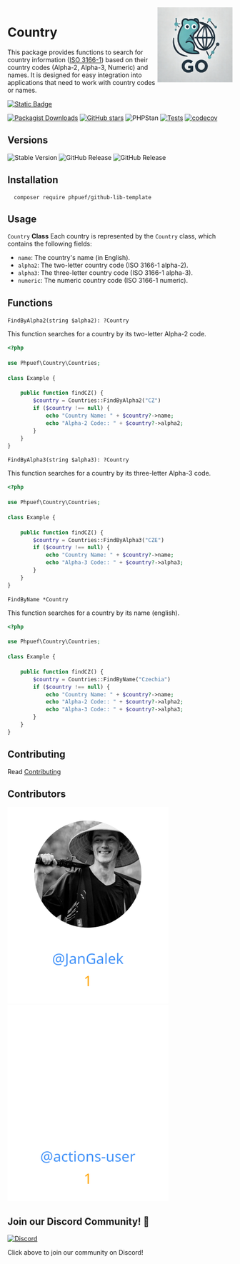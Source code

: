 <img align=right width="168" src="docs/gouef_logo.png">

# Country
This package provides functions to search for country information ([ISO 3166-1](https://www.iso.org/iso-3166-country-codes.html)) based on their country codes (Alpha-2, Alpha-3, Numeric) and names. It is designed for easy integration into applications that need to work with country codes or names.

[![Static Badge](https://img.shields.io/badge/Github-phpuef%2Fcountry-blue?style=for-the-badge&logo=github&link=github.com%2Fphpuef%2Fcountry)](https://github.com/phpuef/country)

[![Packagist Downloads](https://img.shields.io/packagist/dt/phpuef/country)](https://packagist.org/packages/phpuef/country)
[![GitHub stars](https://img.shields.io/github/stars/phpuef/country?style=social)](https://github.com/phpuef/country/stargazers)
![PHPStan](https://github.com/phpuef/country/actions/workflows/phpstan.yml/badge.svg)
[![Tests](https://github.com/phpuef/country/actions/workflows/tests.yml/badge.svg)](https://github.com/phpuef/country/actions/workflows/tests.yml)
[![codecov](https://codecov.io/github/phpuef/country/branch/main/graph/badge.svg?token=YUG8EMH6Q8)](https://codecov.io/github/phpuef/country)


## Versions
![Stable Version](https://img.shields.io/github/v/release/phpuef/country?label=Stable&labelColor=green)
![GitHub Release](https://img.shields.io/github/v/release/phpuef/country?label=RC&include_prereleases&filter=*rc*&logoSize=diago)
![GitHub Release](https://img.shields.io/github/v/release/phpuef/country?label=Beta&include_prereleases&filter=*beta*&logoSize=diago)


## Installation

```shell
  composer require phpuef/github-lib-template
```

## Usage
`Country` **Class**
Each country is represented by the `Country` class, which contains the following fields:

- `name`: The country's name (in English).
- `alpha2`: The two-letter country code (ISO 3166-1 alpha-2).
- `alpha3`: The three-letter country code (ISO 3166-1 alpha-3).
- `numeric`: The numeric country code (ISO 3166-1 numeric).

## Functions

`FindByAlpha2(string $alpha2): ?Country`

This function searches for a country by its two-letter Alpha-2 code.

```php
<?php

use Phpuef\Country\Countries;

class Example {

    public function findCZ() {
        $country = Countries::FindByAlpha2("CZ")
        if ($country !== null) {
            echo "Country Name: " + $country?->name;
            echo "Alpha-2 Code:: " + $country?->alpha2;
        }
    }
}
```

`FindByAlpha3(string $alpha3): ?Country`

This function searches for a country by its three-letter Alpha-3 code.

```php
<?php

use Phpuef\Country\Countries;

class Example {

    public function findCZ() {
        $country = Countries::FindByAlpha3("CZE")
        if ($country !== null) {
            echo "Country Name: " + $country?->name;
            echo "Alpha-3 Code:: " + $country?->alpha3;
        }
    }
}
```

`FindByName *Country`

This function searches for a country by its name (english).

```php
<?php

use Phpuef\Country\Countries;

class Example {

    public function findCZ() {
        $country = Countries::FindByName("Czechia")
        if ($country !== null) {
            echo "Country Name: " + $country?->name;
            echo "Alpha-2 Code:: " + $country?->alpha2;
            echo "Alpha-3 Code:: " + $country?->alpha3;
        }
    }
}
```


## Contributing

Read [Contributing](CONTRIBUTING.md)

## Contributors

<div>
<span>
  <a href="https://github.com/JanGalek"><img src="https://raw.githubusercontent.com/phpuef/country/refs/heads/contributors-svg/.github/contributors/JanGalek.svg" alt="JanGalek" /></a>
</span>
<span>
  <a href="https://github.com/actions-user"><img src="https://raw.githubusercontent.com/phpuef/country/refs/heads/contributors-svg/.github/contributors/actions-user.svg" alt="actions-user" /></a>
</span>
</div>

## Join our Discord Community! 🎉

[![Discord](https://img.shields.io/discord/1334331501462163509?style=for-the-badge&logo=discord&logoColor=white&logoSize=auto&label=Community%20discord&labelColor=blue&link=https%3A%2F%2Fdiscord.gg%2FwjGqeWFnqK
)](https://discord.gg/wjGqeWFnqK)

Click above to join our community on Discord!
